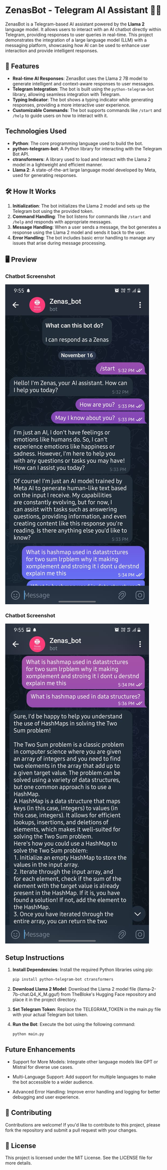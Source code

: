 # ZenasBot - Telegram AI Assistant 🌟🌟

ZenasBot is a Telegram-based AI assistant powered by the **Llama 2** language model. It allows users to interact with an AI chatbot directly within Telegram, providing responses to user queries in real-time. This project demonstrates the integration of a large language model (LLM) with a messaging platform, showcasing how AI can be used to enhance user interaction and provide intelligent responses.

## 🧩 Features

- **Real-time AI Responses**: ZenasBot uses the Llama 2 7B model to generate intelligent and context-aware responses to user messages.
- **Telegram Integration**: The bot is built using the `python-telegram-bot` library, allowing seamless integration with Telegram.
- **Typing Indicator**: The bot shows a typing indicator while generating responses, providing a more interactive user experience.
- **Customizable Commands**: The bot supports commands like `/start` and `/help` to guide users on how to interact with it.

## Technologies Used

- **Python**: The core programming language used to build the bot.
- **python-telegram-bot**: A Python library for interacting with the Telegram Bot API.
- **ctransformers**: A library used to load and interact with the Llama 2 model in a lightweight and efficient manner.
- **Llama 2**: A state-of-the-art large language model developed by Meta, used for generating responses.

## 🛠️ How It Works

1. **Initialization**: The bot initializes the Llama 2 model and sets up the Telegram bot using the provided token.
2. **Command Handling**: The bot listens for commands like `/start` and `/help` and responds with appropriate messages.
3. **Message Handling**: When a user sends a message, the bot generates a response using the Llama 2 model and sends it back to the user.
4. **Error Handling**: The bot includes basic error handling to manage any issues that arise during message processing.

## 🖥️ Preview
### **Chatbot Screenshot**
![Chatbot Screenshot](Images/First.jpg)

### **Chatbot Screenshot**
![Chatbot Screenshot](Images/Second.jpg)

## Setup Instructions

1. **Install Dependencies**: Install the required Python libraries using pip:
   ```bash
   pip install python-telegram-bot ctransformers
2. **Download Llama 2 Model**: Download the Llama 2 model file (llama-2-7b-chat.Q4_K_M.gguf) from TheBloke's Hugging Face repository and place it in the project directory.

3. **Set Telegram Token**: Replace the TELEGRAM_TOKEN in the main.py file with your actual Telegram bot token.

4. **Run the Bot**: Execute the bot using the following command:
    ```bash
    python main.py

## Future Enhancements
 - Support for More Models: Integrate other language models like GPT or Mistral for diverse use cases.

 - Multi-Language Support: Add support for multiple languages to make the bot accessible to a wider audience.

 - Advanced Error Handling: Improve error handling and logging for better debugging and user experience.

## 🤝 Contributing
Contributions are welcome! If you'd like to contribute to this project, please fork the repository and submit a pull request with your changes.

## 📜 License
This project is licensed under the MIT License. See the LICENSE file for more details.
